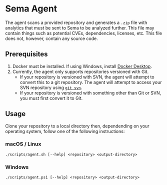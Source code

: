 # Sema Agent

The agent scans a provided repository and generates a `.zip` file with analytics
that must be sent to Sema to be analyzed further.  This file may contain things
such as potential CVEs, dependencies, licenses, etc. This file does not, however,
contain any source code.

## Prerequisites

1. Docker must be installed. If using Windows, install [Docker Desktop][1].
2. Currently, the agent only supports repositories versioned with Git.
   - If your repository is versioned with SVN, the agent will attempt to convert
     this to a git repository. The agent will attempt to access your SVN repository
     using [`git svn`][2].
   - If your repository is versioned with something other than Git or SVN, you must
       first convert it to Git.

## Usage

Clone your repository to a local directory then, dependending on your operating
system, follow one of the following instructions:

### macOS / Linux
```
./scripts/agent.sh [--help] <repository> <output-directory>
```

### Windows
```
./scripts/agent.ps1 [--help] <repository> <output-directory>
```

[1]: https://www.docker.com/products/docker-desktop/
[2]: https://git-scm.com/docs/git-svn
